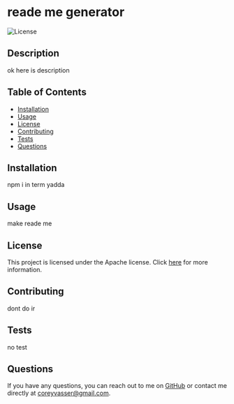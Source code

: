 # reade me generator
  ![License](https://img.shields.io/badge/license-Apache-brightgreen.svg)

  ## Description

  ok here is description
  
  ## Table of Contents
  - [Installation](#installation)
  - [Usage](#usage)
  - [License](#license)
  - [Contributing](#contributing)
  - [Tests](#tests)
  - [Questions](#questions)
  
  ## Installation
  npm i in term yadda
  
  ## Usage
  make reade me
  
  ## License

This project is licensed under the Apache license. Click [here]() for more information.
  
  ## Contributing
  dont do ir
  
  ## Tests
  no test
  
  ## Questions
  If you have any questions, you can reach out to me on [GitHub](https://github.com/spamdalfz) or contact me directly at coreyvasser@gmail.com.
  